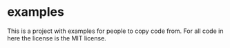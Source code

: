 # examples
This is a project with examples for people to copy code from. For all code in here the license is the MIT license.
